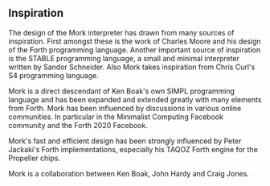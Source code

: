 ## Inspiration

The design of the Mork interpreter has drawn from many sources of inspiration. First amongst these is the work of Charles Moore and his design of the Forth programming language. Another important source of inspiration is the STABLE programming language, a small and minimal interpreter written by Sandor Schneider. Also Mork takes inspiration from Chris Curl's S4 programming language.

Mork is a direct descendant of Ken Boak's own SIMPL programming language and has been expanded and extended greatly with many elements from Forth. Mork has been influenced by discussions in various online communities. In particular in the Minimalist Computing Facebook community and the Forth 2020 Facebook.

Mork's fast and efficient design has been strongly influenced by Peter Jackaki's Forth implementations, especially his TAQOZ Forth engine for the Propeller chips.

Mork is a collaboration between Ken Boak, John Hardy and Craig Jones.

